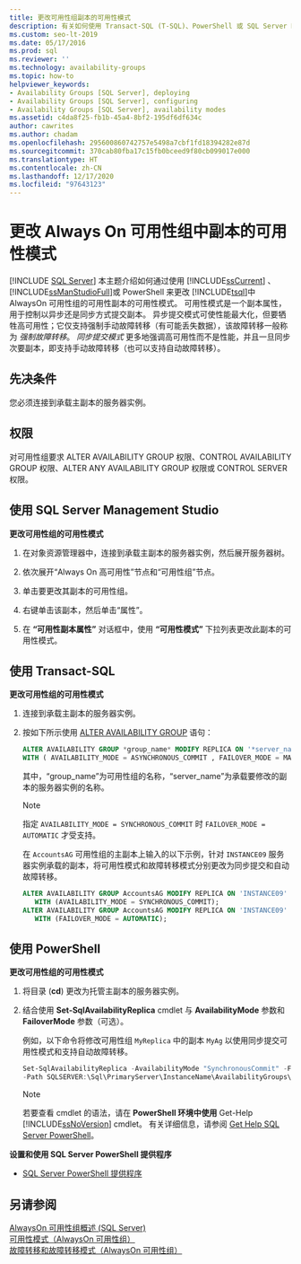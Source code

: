 ```yaml
---
title: 更改可用性组副本的可用性模式
description: 有关如何使用 Transact-SQL (T-SQL)、PowerShell 或 SQL Server Management Studio 更改 Always On 可用性组中可用性副本的可用性模式的说明。
ms.custom: seo-lt-2019
ms.date: 05/17/2016
ms.prod: sql
ms.reviewer: ''
ms.technology: availability-groups
ms.topic: how-to
helpviewer_keywords:
- Availability Groups [SQL Server], deploying
- Availability Groups [SQL Server], configuring
- Availability Groups [SQL Server], availability modes
ms.assetid: c4da8f25-fb1b-45a4-8bf2-195df6df634c
author: cawrites
ms.author: chadam
ms.openlocfilehash: 295600860742757e5498a7cbf1fd18394282e87d
ms.sourcegitcommit: 370cab80fba17c15fb0bceed9f80cb099017e000
ms.translationtype: HT
ms.contentlocale: zh-CN
ms.lasthandoff: 12/17/2020
ms.locfileid: "97643123"
---
```

# <a name="change-availability-mode-of-a-replica-within-an-always-on-availability-group"></a>更改 Always On 可用性组中副本的可用性模式
[!INCLUDE [SQL Server](../../../includes/applies-to-version/sqlserver.md)]
  本主题介绍如何通过使用 [!INCLUDE[ssCurrent](../../../includes/sscurrent-md.md)] 、 [!INCLUDE[ssManStudioFull](../../../includes/ssmanstudiofull-md.md)]或 PowerShell 来更改 [!INCLUDE[tsql](../../../includes/tsql-md.md)]中 AlwaysOn 可用性组的可用性副本的可用性模式。 可用性模式是一个副本属性，用于控制以异步还是同步方式提交副本。 异步提交模式可使性能最大化，但要牺牲高可用性；它仅支持强制手动故障转移（有可能丢失数据），该故障转移一般称为 *强制故障转移*。 *同步提交模式* 更多地强调高可用性而不是性能，并且一旦同步次要副本，即支持手动故障转移（也可以支持自动故障转移）。  
    
##  <a name="prerequisites"></a><a name="Prerequisites"></a>先决条件  
  
您必须连接到承载主副本的服务器实例。  
  

##  <a name="permissions"></a><a name="Permissions"></a> 权限  
 对可用性组要求 ALTER AVAILABILITY GROUP 权限、CONTROL AVAILABILITY GROUP 权限、ALTER ANY AVAILABILITY GROUP 权限或 CONTROL SERVER 权限。  
  
##  <a name="using-sql-server-management-studio"></a><a name="SSMSProcedure"></a> 使用 SQL Server Management Studio  
 **更改可用性组的可用性模式**  
  
1.  在对象资源管理器中，连接到承载主副本的服务器实例，然后展开服务器树。  
  
2.  依次展开“Always On 高可用性”节点和“可用性组”节点。  
  
3.  单击要更改其副本的可用性组。  
  
4.  右键单击该副本，然后单击“属性”。  
  
5.  在 **“可用性副本属性”** 对话框中，使用 **“可用性模式”** 下拉列表更改此副本的可用性模式。  
  
##  <a name="using-transact-sql"></a><a name="TsqlProcedure"></a> 使用 Transact-SQL  
 **更改可用性组的可用性模式**  
  
1.  连接到承载主副本的服务器实例。  
  
2.  按如下所示使用 [ALTER AVAILABILITY GROUP](../../../t-sql/statements/alter-availability-group-transact-sql.md) 语句：  
  
     ```sql
     ALTER AVAILABILITY GROUP *group_name* MODIFY REPLICA ON '*server_name*'  
     WITH ( AVAILABILITY_MODE = ASYNCHRONOUS_COMMIT , FAILOVER_MODE = MANUAL );  
     ```
     
     其中，“group_name”为可用性组的名称，“server_name”为承载要修改的副本的服务器实例的名称。  
  
    > [!NOTE]  
    > 指定 `AVAILABILITY_MODE = SYNCHRONOUS_COMMIT` 时 `FAILOVER_MODE = AUTOMATIC` 才受支持。  
  
     在 `AccountsAG` 可用性组的主副本上输入的以下示例，针对 `INSTANCE09` 服务器实例承载的副本，将可用性模式和故障转移模式分别更改为同步提交和自动故障转移。  
  
    ```sql
    ALTER AVAILABILITY GROUP AccountsAG MODIFY REPLICA ON 'INSTANCE09'  
       WITH (AVAILABILITY_MODE = SYNCHRONOUS_COMMIT);  
    ALTER AVAILABILITY GROUP AccountsAG MODIFY REPLICA ON 'INSTANCE09'  
       WITH (FAILOVER_MODE = AUTOMATIC);  
    ```  
  
##  <a name="using-powershell"></a><a name="PowerShellProcedure"></a> 使用 PowerShell  
 **更改可用性组的可用性模式**  
  
1.  将目录 (**cd**) 更改为托管主副本的服务器实例。  
  
2.  结合使用 **Set-SqlAvailabilityReplica** cmdlet 与 **AvailabilityMode** 参数和 **FailoverMode** 参数（可选）。  
  
     例如，以下命令将修改可用性组 `MyReplica` 中的副本 `MyAg` 以使用同步提交可用性模式和支持自动故障转移。  
  
    ```powershell  
    Set-SqlAvailabilityReplica -AvailabilityMode "SynchronousCommit" -FailoverMode "Automatic" `   
    -Path SQLSERVER:\Sql\PrimaryServer\InstanceName\AvailabilityGroups\MyAg\AvailabilityReplicas\MyReplica  
    ```  
  
    > [!NOTE]  
    > 若要查看 cmdlet 的语法，请在 **PowerShell 环境中使用** Get-Help [!INCLUDE[ssNoVersion](../../../includes/ssnoversion-md.md)] cmdlet。 有关详细信息，请参阅 [Get Help SQL Server PowerShell](../../../powershell/sql-server-powershell.md)。  
  
 **设置和使用 SQL Server PowerShell 提供程序**  
  
-   [SQL Server PowerShell 提供程序](../../../powershell/sql-server-powershell-provider.md)  
  
## <a name="see-also"></a>另请参阅  
 [AlwaysOn 可用性组概述 (SQL Server)](../../../database-engine/availability-groups/windows/overview-of-always-on-availability-groups-sql-server.md)   
 [可用性模式（AlwaysOn 可用性组）](../../../database-engine/availability-groups/windows/availability-modes-always-on-availability-groups.md)   
 [故障转移和故障转移模式（AlwaysOn 可用性组）](../../../database-engine/availability-groups/windows/failover-and-failover-modes-always-on-availability-groups.md)  
  
